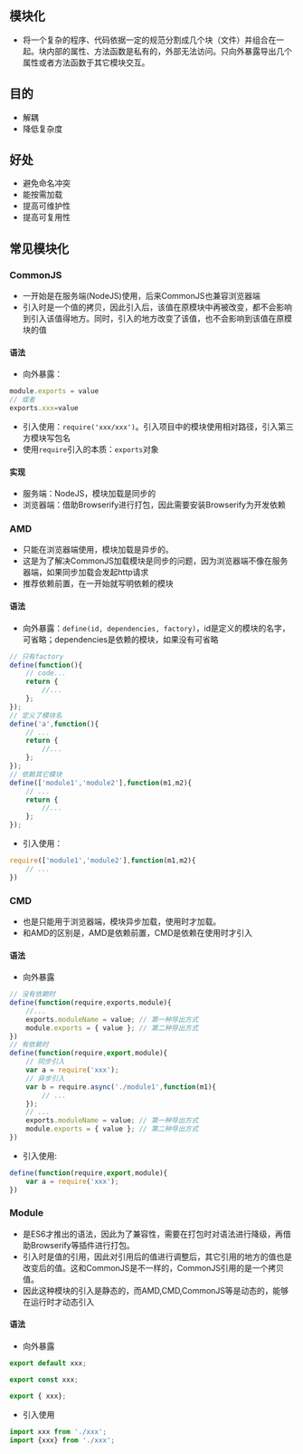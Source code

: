 ## 模块化
- 将一个复杂的程序、代码依据一定的规范分割成几个块（文件）并组合在一起。块内部的属性、方法函数是私有的，外部无法访问。只向外暴露导出几个属性或者方法函数于其它模块交互。

## 目的
- 解耦
- 降低复杂度
  
## 好处
- 避免命名冲突
- 能按需加载
- 提高可维护性
- 提高可复用性
  
## 常见模块化
### CommonJS
- 一开始是在服务端(NodeJS)使用，后来CommonJS也兼容浏览器端
- 引入时是一个值的拷贝，因此引入后，该值在原模块中再被改变，都不会影响到引入该值得地方。同时，引入的地方改变了该值，也不会影响到该值在原模块的值
#### 语法
- 向外暴露：
```js
module.exports = value
// 或者
exports.xxx=value
```
- 引入使用：`require('xxx/xxx')`。引入项目中的模块使用相对路径，引入第三方模块写包名
- 使用`require`引入的本质：`exports`对象
#### 实现
- 服务端：NodeJS，模块加载是同步的
- 浏览器端：借助Browserify进行打包，因此需要安装Browserify为开发依赖

### AMD
- 只能在浏览器端使用，模块加载是异步的。
- 这是为了解决CommonJS加载模块是同步的问题，因为浏览器端不像在服务器端，如果同步加载会发起http请求
- 推荐依赖前置，在一开始就写明依赖的模块
#### 语法
- 向外暴露：`define(id, dependencies, factory)`，id是定义的模块的名字，可省略；dependencies是依赖的模块，如果没有可省略
```js
// 只有factory
define(function(){
    // code...
    return {
        //... 
    };
});
// 定义了模块名
define('a',function(){
    // ...
    return {
        //... 
    };
});
// 依赖其它模块
define(['module1','module2'],function(m1,m2){
    // ...
    return {
        //... 
    };
});
```
- 引入使用：
```js
require(['module1','module2'],function(m1,m2){
    // ...
})
```

### CMD
- 也是只能用于浏览器端，模块异步加载，使用时才加载。
- 和AMD的区别是，AMD是依赖前置，CMD是依赖在使用时才引入
#### 语法
- 向外暴露
```js
// 没有依赖时
define(function(require,exports,module){
    //...
    exports.moduleName = value; // 第一种导出方式
    module.exports = { value }; // 第二种导出方式
})
// 有依赖时
define(function(require,export,module){
    // 同步引入
    var a = require('xxx');
    // 异步引入
    var b = require.async('./module1',function(m1){
        // ...
    });
    // ...
    exports.moduleName = value; // 第一种导出方式
    module.exports = { value }; // 第二种导出方式
})
```
- 引入使用:
```js
define(function(require,export,module){
    var a = require('xxx');
})
```

### Module
- 是ES6才推出的语法，因此为了兼容性，需要在打包时对语法进行降级，再借助Browserify等插件进行打包。
- 引入时是值的引用，因此对引用后的值进行调整后，其它引用的地方的值也是改变后的值。这和CommonJS是不一样的，CommonJS引用的是一个拷贝值。
- 因此这种模块的引入是静态的，而AMD,CMD,CommonJS等是动态的，能够在运行时才动态引入
#### 语法
- 向外暴露
```js
export default xxx;

export const xxx;

export { xxx};
```
- 引入使用
```js
import xxx from './xxx';
import {xxx} from './xxx';
```